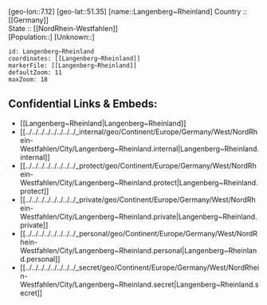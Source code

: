 ﻿---
location: [51.35,7.12] 
mapzoom: [7,12] 
mapmarker: city 
type: City
tags:
- geo/City


SpocWebEntityId: 31823
isDeleted: false
confidential: public

---
[geo-lon::7.12] 
[geo-lat::51.35] 
[name::Langenberg~Rheinland] 
Country :: [[Germany]]  
State :: [[NordRhein-Westfahlen]]  
[Population::] 
[Unknown::] 


```leaflet
id: Langenberg~Rheinland
coordinates: [[Langenberg~Rheinland]] 
markerFile: [[Langenberg~Rheinland]] 
defaultZoom: 11 
maxZoom: 18
```


## Confidential Links & Embeds: 
- [[Langenberg~Rheinland|Langenberg~Rheinland]]  
- [[../../../../../../../../_internal/geo/Continent/Europe/Germany/West/NordRhein-Westfahlen/City/Langenberg~Rheinland.internal|Langenberg~Rheinland.internal]] 
- [[../../../../../../../../_protect/geo/Continent/Europe/Germany/West/NordRhein-Westfahlen/City/Langenberg~Rheinland.protect|Langenberg~Rheinland.protect]] 
- [[../../../../../../../../_private/geo/Continent/Europe/Germany/West/NordRhein-Westfahlen/City/Langenberg~Rheinland.private|Langenberg~Rheinland.private]] 
- [[../../../../../../../../_personal/geo/Continent/Europe/Germany/West/NordRhein-Westfahlen/City/Langenberg~Rheinland.personal|Langenberg~Rheinland.personal]] 
- [[../../../../../../../../_secret/geo/Continent/Europe/Germany/West/NordRhein-Westfahlen/City/Langenberg~Rheinland.secret|Langenberg~Rheinland.secret]] 
